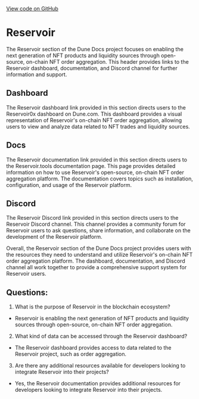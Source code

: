 [View code on GitHub](https://dune.com/docs/data-tables/community/reservoir/index.md)

# Reservoir

The Reservoir section of the Dune Docs project focuses on enabling the next generation of NFT products and liquidity sources through open-source, on-chain NFT order aggregation. This header provides links to the Reservoir dashboard, documentation, and Discord channel for further information and support.

## Dashboard

The Reservoir dashboard link provided in this section directs users to the Reservoir0x dashboard on Dune.com. This dashboard provides a visual representation of Reservoir's on-chain NFT order aggregation, allowing users to view and analyze data related to NFT trades and liquidity sources.

## Docs

The Reservoir documentation link provided in this section directs users to the Reservoir.tools documentation page. This page provides detailed information on how to use Reservoir's open-source, on-chain NFT order aggregation platform. The documentation covers topics such as installation, configuration, and usage of the Reservoir platform.

## Discord

The Reservoir Discord link provided in this section directs users to the Reservoir Discord channel. This channel provides a community forum for Reservoir users to ask questions, share information, and collaborate on the development of the Reservoir platform.

Overall, the Reservoir section of the Dune Docs project provides users with the resources they need to understand and utilize Reservoir's on-chain NFT order aggregation platform. The dashboard, documentation, and Discord channel all work together to provide a comprehensive support system for Reservoir users.
## Questions: 
 1. What is the purpose of Reservoir in the blockchain ecosystem?
- Reservoir is enabling the next generation of NFT products and liquidity sources through open-source, on-chain NFT order aggregation.

2. What kind of data can be accessed through the Reservoir dashboard?
- The Reservoir dashboard provides access to data related to the Reservoir project, such as order aggregation.

3. Are there any additional resources available for developers looking to integrate Reservoir into their projects?
- Yes, the Reservoir documentation provides additional resources for developers looking to integrate Reservoir into their projects.